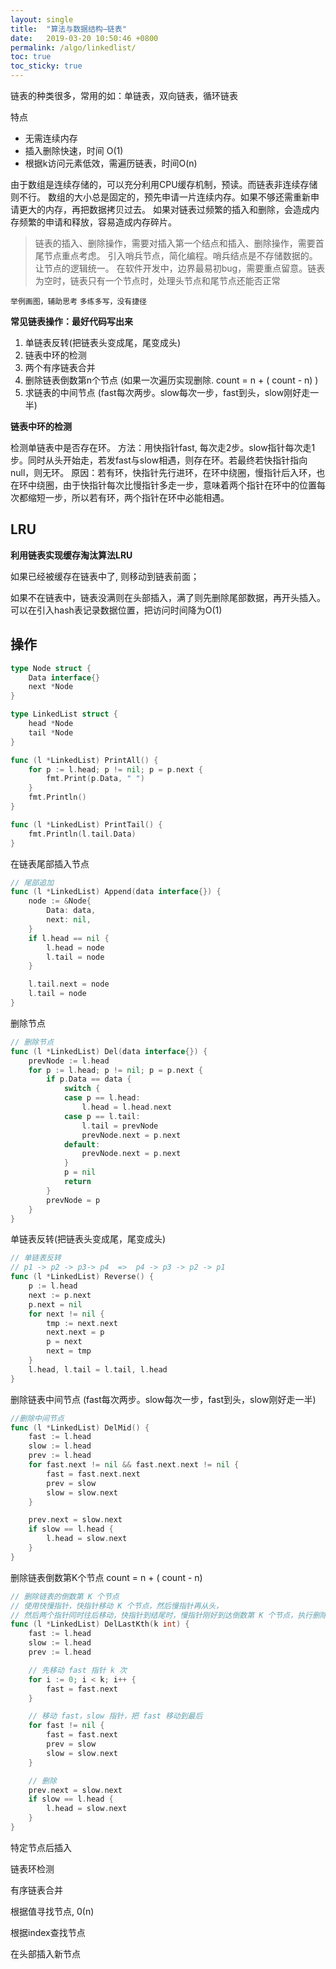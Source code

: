 ```yaml
---
layout: single
title:  "算法与数据结构—链表"
date:   2019-03-20 10:50:46 +0800
permalink: /algo/linkedlist/
toc: true
toc_sticky: true
---
```




链表的种类很多，常用的如：单链表，双向链表，循环链表

特点

- 无需连续内存
- 插入删除快速，时间 O(1)
- 根据k访问元素低效，需遍历链表，时间O(n)

由于数组是连续存储的，可以充分利用CPU缓存机制，预读。而链表非连续存储则不行。
数组的大小总是固定的，预先申请一片连续内存。如果不够还需重新申请更大的内存，再把数据拷贝过去。
如果对链表过频繁的插入和删除，会造成内存频繁的申请和释放，容易造成内存碎片。



> 链表的插入、删除操作，需要对插入第一个结点和插入、删除操作，需要首尾节点重点考虑。
> 引入哨兵节点，简化编程。哨兵结点是不存储数据的。让节点的逻辑统一。
> 在软件开发中，边界最易初bug，需要重点留意。链表为空时，链表只有一个节点时，处理头节点和尾节点还能否正常

`举例画图，辅助思考`
`多练多写，没有捷径`

**常见链表操作：最好代码写出来**

1. 单链表反转(把链表头变成尾，尾变成头)
2. 链表中环的检测
3. 两个有序链表合并
4. 删除链表倒数第n个节点 (如果一次遍历实现删除.  count = n + ( count - n)  )
5. 求链表的中间节点 (fast每次两步。slow每次一步，fast到头，slow刚好走一半)

**链表中环的检测**

检测单链表中是否存在环。
方法：用快指针fast, 每次走2步。slow指针每次走1步。同时从头开始走，若发fast与slow相遇，则存在环。若最终若快指针指向null，则无环。
原因：若有环，快指针先行进环，在环中绕圈，慢指针后入环，也在环中绕圈，由于快指针每次比慢指针多走一步，意味着两个指针在环中的位置每次都缩短一步，所以若有环，两个指针在环中必能相遇。



## LRU

**利用链表实现缓存淘汰算法LRU**

如果已经被缓存在链表中了, 则移动到链表前面；

如果不在链表中，链表没满则在头部插入，满了则先删除尾部数据，再开头插入。可以在引入hash表记录数据位置，把访问时间降为O(1)



## 操作

```go
type Node struct {
	Data interface{}
	next *Node
}

type LinkedList struct {
	head *Node
	tail *Node
}

func (l *LinkedList) PrintAll() {
	for p := l.head; p != nil; p = p.next {
		fmt.Print(p.Data, " ")
	}
	fmt.Println()
}

func (l *LinkedList) PrintTail() {
	fmt.Println(l.tail.Data)
}
```



在链表尾部插入节点

```go
// 尾部追加
func (l *LinkedList) Append(data interface{}) {
	node := &Node{
		Data: data,
		next: nil,
	}
	if l.head == nil {
		l.head = node
		l.tail = node
	}

	l.tail.next = node
	l.tail = node
}
```



删除节点

```go
// 删除节点
func (l *LinkedList) Del(data interface{}) {
	prevNode := l.head
	for p := l.head; p != nil; p = p.next {
		if p.Data == data {
			switch {
			case p == l.head:
				l.head = l.head.next
			case p == l.tail:
				l.tail = prevNode
				prevNode.next = p.next
			default:
				prevNode.next = p.next
			}
			p = nil
			return
		}
		prevNode = p
	}
}
```



单链表反转(把链表头变成尾，尾变成头)

```go
// 单链表反转
// p1 -> p2 -> p3-> p4  =>  p4 -> p3 -> p2 -> p1
func (l *LinkedList) Reverse() {
	p := l.head
	next := p.next
	p.next = nil
	for next != nil {
		tmp := next.next
		next.next = p
		p = next
		next = tmp
	}
	l.head, l.tail = l.tail, l.head
}
```



删除链表中间节点 (fast每次两步。slow每次一步，fast到头，slow刚好走一半)

```go
//删除中间节点
func (l *LinkedList) DelMid() {
	fast := l.head
	slow := l.head
	prev := l.head
	for fast.next != nil && fast.next.next != nil {
		fast = fast.next.next
		prev = slow
		slow = slow.next
	}

	prev.next = slow.next
	if slow == l.head {
		l.head = slow.next
	}
}
```



删除链表倒数第K个节点 count = n + ( count - n)

```go
// 删除链表的倒数第 K 个节点
// 使用快慢指针，快指针移动 K 个节点，然后慢指针再从头，
// 然后两个指针同时往后移动，快指针到结尾时，慢指针刚好到达倒数第 K 个节点，执行删除
func (l *LinkedList) DelLastKth(k int) {
	fast := l.head
	slow := l.head
	prev := l.head

	// 先移动 fast 指针 k 次
	for i := 0; i < k; i++ {
		fast = fast.next
	}

	// 移动 fast，slow 指针，把 fast 移动到最后
	for fast != nil {
		fast = fast.next
		prev = slow
		slow = slow.next
	}

	// 删除
	prev.next = slow.next
	if slow == l.head {
		l.head = slow.next
	}
}
```



特定节点后插入

链表环检测

有序链表合并

根据值寻找节点, 0(n)

根据index查找节点

在头部插入新节点